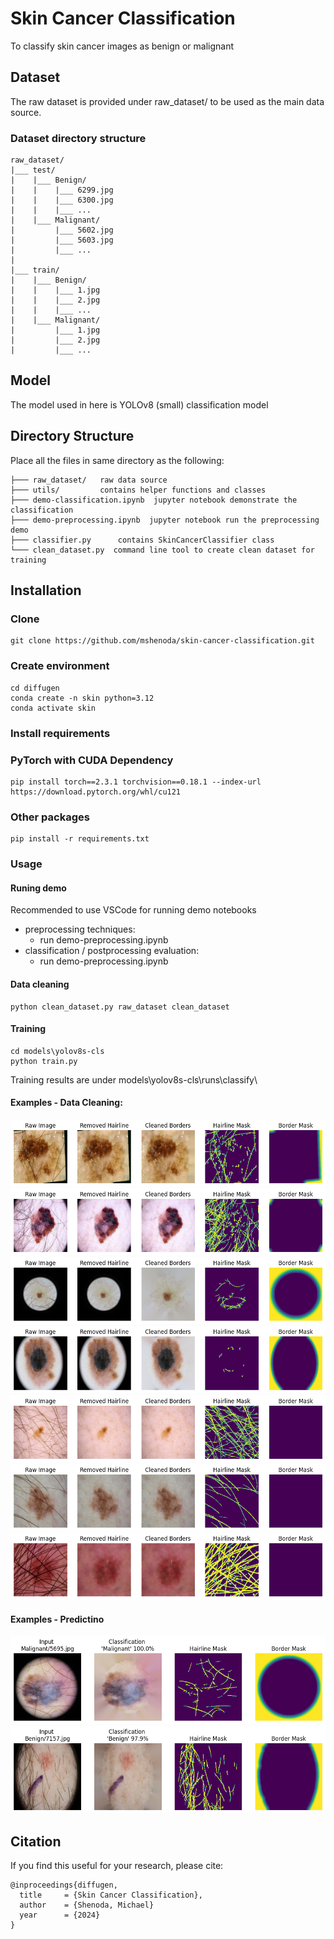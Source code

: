 # Skin Cancer Classification
To classify skin cancer images as benign or malignant

## Dataset
The raw dataset is provided under raw_dataset/ to be used as the main data source. 

### Dataset directory structure

```
raw_dataset/
|___ test/
|    |___ Benign/
|    |    |___ 6299.jpg
|    |    |___ 6300.jpg
|    |    |___ ...
|    |___ Malignant/
|         |___ 5602.jpg
|         |___ 5603.jpg
|         |___ ...
|
|___ train/
|    |___ Benign/
|    |    |___ 1.jpg
|    |    |___ 2.jpg
|    |    |___ ...
|    |___ Malignant/
|         |___ 1.jpg
|         |___ 2.jpg
|         |___ ...
```

## Model
The model used in here is YOLOv8 (small) classification model

## Directory Structure
Place all the files in same directory as the following:
```
├─── raw_dataset/   raw data source
├─── utils/         contains helper functions and classes
├─── demo-classification.ipynb  jupyter notebook demonstrate the classification 
├─── demo-preprocessing.ipynb  jupyter notebook run the preprocessing demo 
├─── classifier.py      contains SkinCancerClassifier class 
└─── clean_dataset.py  command line tool to create clean dataset for training
```

## Installation

### Clone
```
git clone https://github.com/mshenoda/skin-cancer-classification.git
```

### Create environment 
```
cd diffugen
conda create -n skin python=3.12
conda activate skin
```

### Install requirements

### PyTorch with CUDA Dependency
```
pip install torch==2.3.1 torchvision==0.18.1 --index-url https://download.pytorch.org/whl/cu121
```
### Other packages
```
pip install -r requirements.txt
```


### Usage
#### Runing demo
Recommended to use VSCode for running demo notebooks
- preprocessing techniques:
    - run demo-preprocessing.ipynb
- classification / postprocessing evaluation:
    - run demo-preprocessing.ipynb

#### Data cleaning 

```shell
python clean_dataset.py raw_dataset clean_dataset
```

#### Training
```shell
cd models\yolov8s-cls
python train.py
```
Training results are under models\yolov8s-cls\runs\classify\


#### Examples - Data Cleaning:
![alt text](examples/cleaning/image-1.png)
![alt text](examples/cleaning/image-2.png)
![alt text](examples/cleaning/image-3.png)
![alt text](examples/cleaning/image-4.png)
![alt text](examples/cleaning/image-5.png)
![alt text](examples/cleaning/image-6.png)
![alt text](examples/cleaning/image-7.png)

#### Examples - Predictino
![alt text](examples/prediction/image-1.png)
![alt text](examples/prediction/image-2.png)

## Citation
If you find this useful for your research, please cite:
```
@inproceedings{diffugen,
  title     = {Skin Cancer Classification},
  author    = {Shenoda, Michael}
  year      = {2024}
}
```